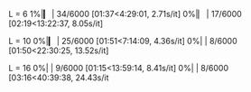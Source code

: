 L = 6
1%|▎                                                                | 34/6000 [01:37<4:29:01,  2.71s/it]
0%|▏                                                               | 17/6000 [02:19<13:22:37,  8.05s/it]

L = 10
0%|▎                                                                | 25/6000 [01:51<7:14:09,  4.36s/it]
0%|                                                                 | 8/6000 [01:50<22:30:25, 13.52s/it]

L = 16
0%|                                                                 | 9/6000 [01:15<13:59:14,  8.41s/it]
0%|                                                                 | 8/6000 [03:16<40:39:38, 24.43s/it